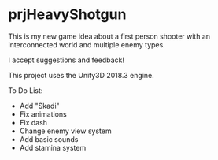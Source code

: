 # prjHeavyShotgun

This is my new game idea about a first person shooter with an interconnected world and multiple enemy types.

I accept suggestions and feedback!

This project uses the Unity3D 2018.3 engine.

To Do List:
- Add "Skadi"
- Fix animations
- Fix dash
- Change enemy view system
- Add basic sounds
- Add stamina system


